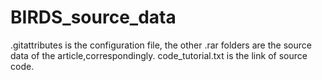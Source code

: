 # BIRDS_source_data
.gitattributes is the configuration file, the other .rar folders are the source data of the article,correspondingly. code_tutorial.txt is the link of source code. 
